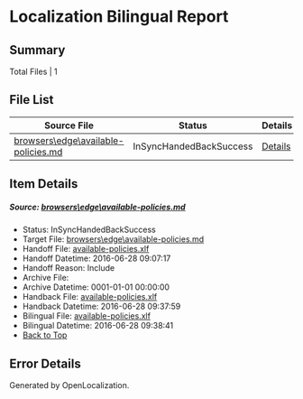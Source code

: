 # <a name='report-top'></a> Localization Bilingual Report

## Summary
 Total Files | 1

## File List
 Source File | Status | Details 
 ----------- | ------ | ------- 
 [browsers\edge\available-policies.md](https://github.com/OpenLocalizationOrg/win-cpub-itpro-docs/blob/00c69910bc79c01ae4581cdb964c031016300798/browsers/edge/available-policies.md) | InSyncHandedBackSuccess | [Details](#b915c9e11670405a5ccb2acc0e927f2679f420634)

## Item Details
##### <a name='b915c9e11670405a5ccb2acc0e927f2679f420634'></a> Source: [browsers\edge\available-policies.md](https://github.com/OpenLocalizationOrg/win-cpub-itpro-docs/blob/00c69910bc79c01ae4581cdb964c031016300798/browsers/edge/available-policies.md)
* Status: InSyncHandedBackSuccess
* Target File: [browsers\edge\available-policies.md](https://github.com/OpenLocalizationOrg/win-cpub-itpro-docs.zh-cn/blob/1b11c55d26cf27756b70b79678d53c63d199664d/browsers/edge/available-policies.md)
* Handoff File: [available-policies.xlf](https://github.com/OpenLocalizationOrg/wdg-test.handoff/blob/339d38b607783ab4395481a3e95f9b18ed0040ab/ol-handoff/en-us.win-cpub-itpro-docs/browsers/edge/available-policies.xlf)
* Handoff Datetime: 2016-06-28 09:07:17
* Handoff Reason: Include
* Archive File: 
* Archive Datetime: 0001-01-01 00:00:00
* Handback File: [available-policies.xlf](https://github.com/OpenLocalizationOrg/wdg-test.handback/blob/61f0f488dc760e8d3d4ff0312b04934522b981c0/ol-handback/zh-cn.win-cpub-itpro-docs/browsers/edge/available-policies.xlf)
* Handback Datetime: 2016-06-28 09:37:59
* Bilingual File: [available-policies.xlf](https://github.com/OpenLocalizationOrg/wdg-test.handback/blob/61f0f488dc760e8d3d4ff0312b04934522b981c0/ol-handback/zh-cn.win-cpub-itpro-docs/browsers/edge/available-policies.xlf)
* Bilingual Datetime: 2016-06-28 09:38:41
* [Back to Top](#report-top)


## Error Details

Generated by OpenLocalization.
